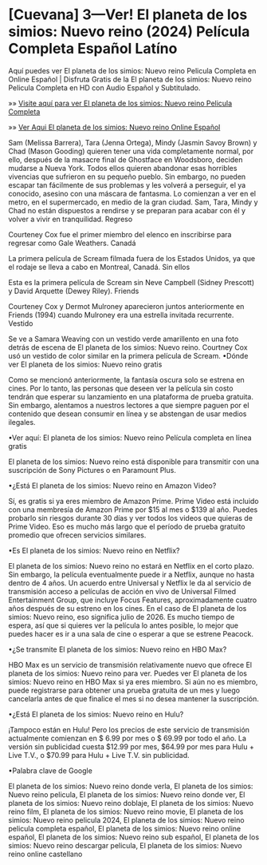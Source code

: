 # [Cuevana] 3—Ver! El planeta de los simios: Nuevo reino (2024) Película Completa Español Latíno

Aquí puedes ver El planeta de los simios: Nuevo reino Pelicula Completa en Online Español | Disfruta Gratis de la El planeta de los simios: Nuevo reino Pelicula Completa en HD con Audio Español y Subtitulado.

»» [Visite aquí para ver El planeta de los simios: Nuevo reino Pelicula Completa](https://amoviesflix.site/es/movie/653346/kingdom-of-the-planet-of-the-apes)

»» [Ver Aqui El planeta de los simios: Nuevo reino Online Español](https://amoviesflix.site/es/movie/653346/kingdom-of-the-planet-of-the-apes)

Sam (Melissa Barrera), Tara (Jenna Ortega), Mindy (Jasmin Savoy Brown) y Chad (Mason Gooding) quieren tener una vida completamente normal, por ello, después de la masacre final de Ghostface en Woodsboro, deciden mudarse a Nueva York. Todos ellos quieren abandonar esas horribles vivencias que sufrieron en su pequeño pueblo. Sin embargo, no pueden escapar tan fácilmente de sus problemas y les volverá a perseguir, el ya conocido, asesino con una máscara de fantasma. Lo comienzan a ver en el metro, en el supermercado, en medio de la gran ciudad. Sam, Tara, Mindy y Chad no están dispuestos a rendirse y se preparan para acabar con él y volver a vivir en tranquilidad.
Regreso

Courteney Cox fue el primer miembro del elenco en inscribirse para regresar como Gale Weathers.
Canadá

La primera película de Scream filmada fuera de los Estados Unidos, ya que el rodaje se lleva a cabo en Montreal, Canadá.
Sin ellos

Esta es la primera película de Scream sin Neve Campbell (Sidney Prescott) y David Arquette (Dewey Riley).
Friends

Courteney Cox y Dermot Mulroney aparecieron juntos anteriormente en Friends (1994) cuando Mulroney era una estrella invitada recurrente.
Vestido

Se ve a Samara Weaving con un vestido verde amarillento en una foto detrás de escena de El planeta de los simios: Nuevo reino. Courtney Cox usó un vestido de color similar en la primera película de Scream.
•Dónde ver El planeta de los simios: Nuevo reino gratis

Como se mencionó anteriormente, la fantasía oscura solo se estrena en cines. Por lo tanto, las personas que deseen ver la película sin costo tendrán que esperar su lanzamiento en una plataforma de prueba gratuita. Sin embargo, alentamos a nuestros lectores a que siempre paguen por el contenido que desean consumir en línea y se abstengan de usar medios ilegales.

•Ver aquí: El planeta de los simios: Nuevo reino Película completa en línea gratis

El planeta de los simios: Nuevo reino está disponible para transmitir con una suscripción de Sony Pictures o en Paramount Plus.

•¿Está El planeta de los simios: Nuevo reino en Amazon Video?

Sí, es gratis si ya eres miembro de Amazon Prime. Prime Video está incluido con una membresía de Amazon Prime por $15 al mes o $139 al año. Puedes probarlo sin riesgos durante 30 días y ver todos los videos que quieras de Prime Video. Eso es mucho más largo que el período de prueba gratuito promedio que ofrecen servicios similares.

•Es El planeta de los simios: Nuevo reino en Netflix?

El planeta de los simios: Nuevo reino no estará en Netflix en el corto plazo. Sin embargo, la película eventualmente puede ir a Netflix, aunque no hasta dentro de 4 años. Un acuerdo entre Universal y Netflix le da al servicio de transmisión acceso a películas de acción en vivo de Universal Filmed Entertainment Group, que incluye Focus Features, aproximadamente cuatro años después de su estreno en los cines. En el caso de El planeta de los simios: Nuevo reino, eso significa julio de 2026. Es mucho tiempo de espera, así que si quieres ver la película lo antes posible, lo mejor que puedes hacer es ir a una sala de cine o esperar a que se estrene Peacock.

•¿Se transmite El planeta de los simios: Nuevo reino en HBO Max?

HBO Max es un servicio de transmisión relativamente nuevo que ofrece El planeta de los simios: Nuevo reino para ver. Puedes ver El planeta de los simios: Nuevo reino en HBO Max si ya eres miembro. Si aún no es miembro, puede registrarse para obtener una prueba gratuita de un mes y luego cancelarla antes de que finalice el mes si no desea mantener la suscripción.

•¿Está El planeta de los simios: Nuevo reino en Hulu?

¡Tampoco están en Hulu! Pero los precios de este servicio de transmisión actualmente comienzan en $ 6.99 por mes o $ 69.99 por todo el año. La versión sin publicidad cuesta $12.99 por mes, $64.99 por mes para Hulu + Live T.V., o $70.99 para Hulu + Live T.V. sin publicidad.

•Palabra clave de Google

El planeta de los simios: Nuevo reino donde verla, El planeta de los simios: Nuevo reino pelicula, El planeta de los simios: Nuevo reino donde ver, El planeta de los simios: Nuevo reino doblaje, El planeta de los simios: Nuevo reino film, El planeta de los simios: Nuevo reino movie, El planeta de los simios: Nuevo reino pelicula 2024, El planeta de los simios: Nuevo reino pelicula completa español, El planeta de los simios: Nuevo reino online español, El planeta de los simios: Nuevo reino sub español, El planeta de los simios: Nuevo reino descargar pelicula, El planeta de los simios: Nuevo reino online castellano
